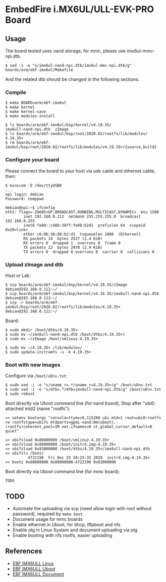 
# EmbedFire i.MX6UL/ULL-EVK-PRO Board

## Usage

The board tested uses nand storage, for mmc, please use imx6ul-mmc-npi.dtb.

    $ sed -i -e "s/imx6ul-nand-npi.dtb/imx6ul-mmc-npi.dtb/g" boards/arm/ebf-imx6ul/Makefile

And the related dtb should be changed in the following sections.

### Compile

    $ make BOARD=arm/ebf-imx6ul
    $ make kernel
    $ make kernel-save
    $ make modules-install

    $ ls boards/arm/ebf-imx6ul/bsp/kernel/v4.19.35/
    imx6ull-nand-npi.dtb  zImage
    $ ls boards/arm/ebf-imx6ul/bsp/root/2020.02/rootfs/lib/modules/
    4.19.35+
    $ rm boards/arm/ebf-imx6ul/bsp/root/2020.02/rootfs/lib/modules/v4.19.35+/{source,build}

### Configure your board

  Please connect the board to your host via usb cable and ethernet cable, then:

    $ minicom -D /dev/ttyUSB0
    ...
    npi login: debian
    Password: temppwd

    debian@npi:~$ ifconfig
    eth1: flags=-28605<UP,BROADCAST,RUNNING,MULTICAST,DYNAMIC>  mtu 1500
            inet 192.168.0.112  netmask 255.255.255.0  broadcast 192.168.0.255
            inet6 fe80::c40b:38ff:fe08:b2d1  prefixlen 64  scopeid 0x20<link>
            ether c6:0b:38:08:b2:d1  txqueuelen 1000  (Ethernet)
            RX packets 14  bytes 2527 (2.4 KiB)
            RX errors 0  dropped 1  overruns 0  frame 0
            TX packets 22  bytes 2978 (2.9 KiB)
            TX errors 0  dropped 0 overruns 0  carrier 0  collisions 0


### Upload zImage and dtb

  Host or Lab:

    $ scp boards/arm/ebf-imx6ul/bsp/kernel/v4.19.35/zImage debian@192.168.0.112:~/
    $ scp boards/arm/ebf-imx6ul/bsp/kernel/v4.19.35/imx6ull-nand-npi.dtb debian@192.168.0.112:~/
    $ scp -r boards/arm/ebf-imx6ul/bsp/root/2020.02/rootfs/lib/modules/4.19.35+ debian@192.168.0.112:~/

  Board:

    $ sudo mkdir /boot/dtbs/4.19.35+
    $ sudo mv ~/imx6ull-nand-npi.dtb /boot/dtbs/4.19.35+/
    $ sudo mv ~/zImage /boot/vmlinuz-4.19.35+

    $ sudo mv ~/4.19.35+ /lib/modules/
    $ sudo update-initramfs -u -k 4.19.35+

### Boot with new images

  Configure via `/boot/uEnv.txt`:

    $ sudo sed -i -e "s/uname_r=.*/uname_r=4.19.35+/g" /boot/uEnv.txt
    $ sudo sed -i -e "s/dtb=.*/dtb=imx6ull-nand-npi.dtb/g" /boot/uEnv.txt
    $ sudo reboot

  Boot directly via Uboot command line (for nand board), Stop after "ubi0: attached mtd2 (name "rootfs"):

    => setenv bootargs "console=ttymxc0,115200 ubi.mtd=1 root=ubi0:rootfs rw rootfstype=ubifs mtdparts=gpmi-nand:8m(uboot),-(rootfs)coherent_pool=1M net.ifnames=0 vt.global_cursor_default=0 quiet"

    => ubifsload 0x80800000 /boot/vmlinuz-4.19.35+
    => ubifsload 0x88000000 /boot/initrd.img-4.19.35+
    => ubifsload 0x83000000 /boot/dtbs/4.19.35+/imx6ull-nand-npi.dtb
    => ubifsls /boot/
              4722198  Fri Dec 25 20:25:35 2020  initrd.img-4.19.35+
    => bootz 0x80800000 0x88000000:4722198 0x83000000

  Boot directly via Uboot command line (for mmc board):

    TODO

## TODO

* Automate the uploading via scp (need allow login with root without password), required by `make boot`
* Document usage for mmc boards
* Enable ethernet in Uboot, for dhcp, tftpboot and nfs
* Enable otg in Linux System and document uploading via otg
* Enable booting with nfs rootfs, easier uploading

## References

* [EBF IMX6ULL Linux](https://github.com/Embedfire/ebf_linux_kernel)
* [EBF IMX6ULL Uboot](https://gitee.com/Embedfire/ebf_linux_uboot)
* [EBF IMX6ULL Document](http://doc.embedfire.com/products/link/zh/latest/linux/ebf_i.mx6ull.html)
